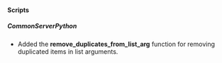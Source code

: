 
#### Scripts
##### CommonServerPython
- Added the **remove_duplicates_from_list_arg** function for removing duplicated items in list arguments.
